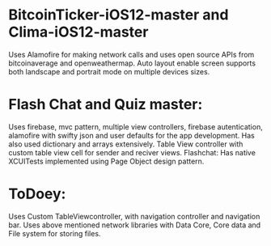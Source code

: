 # BitcoinTicker-iOS12-master and Clima-iOS12-master
Uses Alamofire for making network calls and uses open source APIs from bitcoinaverage and openweathermap. Auto layout enable screen supports both landscape and portrait mode on multiple devices sizes. 

# Flash Chat and Quiz master:
Uses firebase, mvc pattern, multiple view controllers, firebase autentication, alamofire with swifty json and user defaults for the app development. Has also used dictionary and arrays extensively. Table View controller with custom table view cell for sender and reciver views. 
Flashchat: Has native XCUITests implemented using Page Object design pattern. 


# ToDoey:
Uses Custom TableViewcontroller, with navigation controller and navigation bar. Uses above mentioned network libraries with Data Core, Core data and File system for storing files.  


